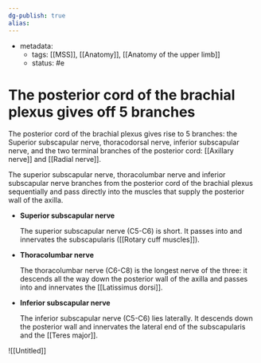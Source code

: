 ```yaml
---
dg-publish: true
alias:
---
```

- metadata:
	- tags: [[MSS]], [[Anatomy]], [[Anatomy of the upper limb]]
	- status: #e 
# The posterior cord of the brachial plexus gives off 5 branches

The posterior cord of the brachial plexus gives rise to 5 branches: the Superior subscapular nerve, thoracodorsal nerve, inferior subscapular nerve, and the two terminal branches of the posterior cord: [[Axillary nerve]] and [[Radial nerve]].

The superior subscapular nerve, thoracolumbar nerve and inferior subscapular nerve branches from the posterior cord of the brachial plexus sequentially and pass directly into the muscles that supply the posterior wall of the axilla.

- ******Superior subscapular nerve******
    
    The superior subscapular nerve (C5-C6) is short. It passes into and innervates the subscapularis ([[Rotary cuff muscles]]).
    
- **************************************Thoracolumbar nerve**************************************
    
    The thoracolumbar nerve (C6-C8) is the longest nerve of the three: it descends all the way down the posterior wall of the axilla and passes into and innervates the [[Latissimus dorsi]].
    
- ****************************************************Inferior subscapular nerve****************************************************
    
    The inferior subscapular nerve (C5-C6) lies laterally. It descends down the posterior wall and innervates the lateral end of the subscapularis and the [[Teres major]].
    

![[Untitled]]